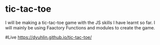 # tic-tac-toe
I will be making a tic-tac-toe game with the JS skills I have learnt so far. I will mainly be using Faactory Functions and modules to create the game.

#Live
https://dyuhlin.github.io/tic-tac-toe/
